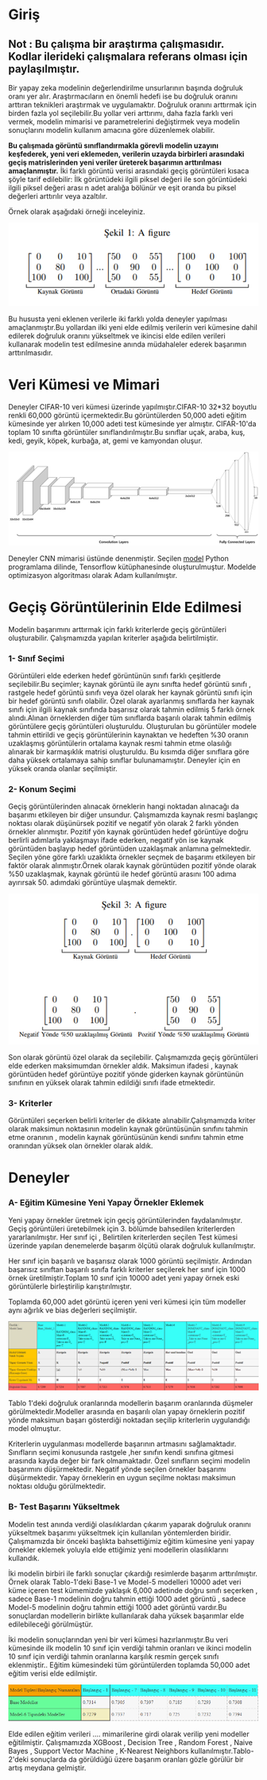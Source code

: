 ﻿# Giriş

## Not : Bu çalışma bir araştırma çalışmasıdır. Kodlar ilerideki çalışmalara referans olması için paylaşılmıştır.

Bir yapay zeka modelinin değerlendirilme unsurlarının başında doğruluk oranı yer alır. Araştırmacıların en önemli hedefi ise bu doğruluk oranını arttıran teknikleri araştırmak ve uygulamaktır. Doğruluk oranını arttırmak için birden fazla yol seçilebilir.Bu yollar veri arttırımı, daha fazla farklı veri vermek, modelin mimarisi ve parametrelerini değiştirmek veya modelin sonuçlarını modelin kullanım amacına göre düzenlemek olabilir.

**Bu çalışmada görüntü sınıflandırmakla görevli modelin uzayını keşfederek, yeni veri eklemeden, verilerin uzayda birbirleri arasındaki geçiş matrislerinden yeni veriler üreterek başarımın arttırılması amaçlanmıştır.** İki farklı görüntü verisi arasındaki geçiş görüntüleri kısaca şöyle tarif edilebilir: İlk görüntüdeki ilgili piksel değeri ile son görüntüdeki ilgili piksel değeri arası n adet aralığa bölünür ve eşit oranda bu piksel değerleri arttırılır veya azaltılır.

Örnek olarak aşağıdaki örneği inceleyiniz.

![s](/images/sekil1.png)

Bu hususta yeni eklenen verilerle iki farklı yolda deneyler yapılması amaçlanmıştır.Bu yollardan ilki yeni elde edilmiş verilerin veri kümesine dahil edilerek doğruluk oranını yükseltmek ve ikincisi elde edilen verileri kullanarak modelin test edilmesine anında müdahaleler ederek başarımın arttırılmasıdır.
# Veri Kümesi ve Mimari
Deneyler CIFAR-10 veri kümesi üzerinde yapılmıştır.CIFAR-10 32*32 boyutlu renkli 60,000 görüntü içermektedir.Bu görüntülerden 50,000 adeti eğitim kümesinde yer alırken 10,000 adeti test kümesinde yer almıştır. CIFAR-10'da toplam 10 sınıfta görüntüler sınıflandırılmıştır.Bu sınıflar uçak, araba, kuş, kedi, geyik, köpek, kurbağa, at, gemi ve kamyondan oluşur.

![s](/images/sekil2.png)


Deneyler CNN mimarisi üstünde denenmiştir. Seçilen [model](https://towardsdatascience.com/cifar-10-image-classification-in-tensorflow-5b501f7dc77c) Python programlama dilinde, Tensorflow kütüphanesinde oluşturulmuştur. Modelde optimizasyon algoritması olarak Adam kullanılmıştır.



# Geçiş Görüntülerinin Elde Edilmesi

Modelin başarımını arttırmak için farklı kriterlerde geçiş görüntüleri oluşturabilir. Çalışmamızda yapılan kriterler aşağıda belirtilmiştir.
### 1- Sınıf Seçimi
  Görüntüleri elde ederken hedef görüntünün sınıfı farklı çeşitlerde seçilebilir.Bu seçimler; kaynak görüntü ile aynı sınıfta hedef görüntü sınıfı , rastgele hedef görüntü sınıfı veya özel olarak her kaynak görüntü sınıfı için bir hedef görüntü sınıfı olabilir. Özel olarak ayarlanmış sınıflarda her kaynak sınıfı için ilgili kaynak sınıfında başarısız olarak tahmin edilmiş 5 farklı örnek alındı.Alınan örneklerden diğer tüm sınıflarda başarılı olarak tahmin edilmiş görüntülere geçiş görüntüleri oluşturuldu. Oluşturulan bu görüntüler modele tahmin ettirildi ve geçiş görüntülerinin kaynaktan ve hedeften \%30 oranın uzaklaşmış görüntülerin ortalama kaynak resmi tahmin etme olasılığı alınarak bir karmaşıklık matrisi oluşturuldu. Bu kısımda diğer sınıflara göre daha yüksek ortalamaya sahip sınıflar bulunamamıştır. Deneyler için en yüksek oranda olanlar seçilmiştir.    
### 2- Konum Seçimi 
 Geçiş görüntülerinden alınacak örneklerin hangi noktadan alınacağı da başarımı etkileyen bir diğer unsundur. Çalışmamızda kaynak resmi başlangıç noktası olarak düşünürsek pozitif ve negatif yön olarak 2 farklı yönden örnekler alınmıştır. Pozitif yön kaynak görüntüden hedef görüntüye doğru berlirli adımlarla yaklaşmayı ifade ederken, negatif yön ise kaynak görüntüden başlayıp hedef görüntüden uzaklaşmak anlamına gelmektedir.
Seçilen yöne göre farklı uzaklıkta örnekler seçmek de başarımı etkileyen bir faktör olarak alınmıştır.Örnek olarak kaynak görüntüden pozitif yönde olarak \%50 uzaklaşmak, kaynak görüntü ile hedef görüntü arasını 100 adıma ayırırsak 50. adımdaki görüntüye ulaşmak demektir.

![s](/images/sekil3.png)

Son olarak görüntü özel olarak da seçilebilir. Çalışmamızda geçiş görüntüleri elde ederken maksimumdan örnekler aldık. Maksimun ifadesi , kaynak görüntüden hedef görüntüye pozitif yönde giderken kaynak görüntünün sınıfının en yüksek olarak tahmin edildiği sınıfı ifade etmektedir.

### 3- Kriterler
Görüntüleri seçerken belirli kriterler de dikkate alınabilir.Çalışmamızda kriter olarak maksimun noktasının modelin kaynak görüntüsünün sınıfını tahmin etme oranının , modelin kaynak görüntüsünün kendi sınıfını tahmin etme oranından yüksek olan örnekler olarak aldık.


# Deneyler

### A- Eğitim Kümesine Yeni Yapay Örnekler Eklemek
Yeni yapay örnekler üretmek için geçiş görüntülerinden faydalanılmıştır. Geçiş görüntüleri üretebilmek için 3. bölümde bahsedilen  kriterlerden yararlanılmıştır. Her sınıf içi , Belirtilen kriterlerden seçilen Test kümesi üzerinde yapılan denemelerde başarım ölçütü olarak doğruluk kullanılmıştır.

Her sınıf için başarılı ve başarısız olarak 1000 görüntü seçilmiştir. Ardından başarısız sınıftan başarılı sınıfa farklı kriterler seçilerek her sınıf için 1000 örnek üretilmiştir.Toplam 10 sınıf için 10000 adet yeni yapay örnek eski görüntülerle birleştirilip karıştırılmıştır. 

Toplamda 60,000 adet görüntü içeren yeni veri kümesi için tüm modeller aynı ağırlık ve bias değerleri seçilmiştir.

![s](/images/sekil4.png)

Tablo 1'deki doğruluk oranlarında modellerin başarım oranlarında düşmeler görülmektedir.Modeller arasında en başarılı olan yapay örneklerin pozitif yönde maksimun başarı gösterdiği noktadan seçilip kriterlerin uygulandığı model olmuştur.

Kriterlerin uygulanması modellerde başarının artmasını sağlamaktadır. Sınıfların seçimi konusunda rastgele ,her sınıfın kendi sınıfına gitmesi arasında kayda değer bir fark olmamaktadır. Özel sınıfların seçimi modelin başarımını düşürmektedir. Negatif yönde seçilen örnekler başarımı düşürmektedir. Yapay örneklerin en uygun seçilme noktası maksimun noktası olduğu görülmektedir.

### B- Test Başarını Yükseltmek
Modelin test anında verdiği olasılıklardan çıkarım yaparak doğruluk oranını yükseltmek başarımı yükseltmek için kullanılan yöntemlerden biridir. Çalışmamızda bir önceki başlıkta bahsettiğimiz
eğitim kümesine yeni yapay örnekler eklemek yoluyla elde ettiğimiz yeni modellerin olasılıklarını kullandık.

İki modelin birbiri ile farklı sonuçlar çıkardığı resimlerde başarım arttırılmıştır. Örnek olarak Tablo-1'deki Base-1 ve Model-5 modelleri 10000 adet veri küme içeren test kümemizde yaklaşık 6,000 adetinde doğru sınıfı seçerken , sadece Base-1 modelinin doğru tahmin ettiği 1000 adet görüntü , sadece Model-5 modelinin doğru tahmin ettiği 1000 adet görüntü vardır.Bu sonuçlardan modellerin birlikte kullanılarak daha yüksek başarımlar elde edilebileceği görülmüştür.

İki modelin sonuçlarından yeni bir veri kümesi hazırlanmıştır.Bu veri kümesinde ilk modelin 10 sınıf için verdiği tahmin oranları ve ikinci modelin 10 sınıf için verdiği tahmin oranlarına karşılık resmin gerçek sınıfı eklenmiştir.. Eğitim kümesindeki tüm görüntülerden toplamda 50,000 adet eğitim verisi elde edilmiştir.


![s](/images/sekil6.png)

Elde edilen eğitim verileri .... mimarilerine girdi olarak verilip yeni modeller eğitilmiştir. Çalışmamızda XGBoost , Decision Tree , Random Forest , Naive Bayes , Support Vector Machine , K-Nearest Neighbors kullanılmıştır.Tablo-2'deki sonuçlarda da görüldüğü üzere başarım oranları gözle görülür bir artış meydana gelmiştir.


